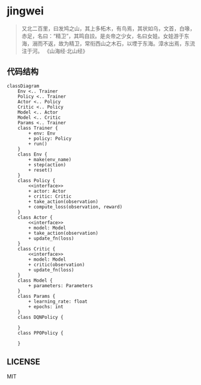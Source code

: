 # jingwei

> 又北二百里，曰发鸠之山，其上多柘木，有鸟焉，其状如乌，文首，白喙，赤足，名曰：“精卫”，其鸣自詨。是炎帝之少女，名曰女娃。女娃游于东海，溺而不返，故为精卫，常衔西山之木石，以堙于东海。漳水出焉，东流注于河。
> 《山海经·北山经》

## 代码结构

```mermaid
classDiagram
    Env <.. Trainer
    Policy <.. Trainer
    Actor <.. Policy
    Critic <.. Policy
    Model <.. Actor
    Model <.. Critic
    Params <.. Trainer
    class Trainer {
        + env: Env
        + policy: Policy
        + run()
    }
    class Env {
        + make(env_name)
        + step(action)
        + reset()
    }
    class Policy {
        <<interface>>
        + actor: Actor
        + critic: Critic
        + take_action(observation)
        + compute_loss(observation, reward)
    }
    class Actor {
        <<interface>>
        + model: Model
        + take_action(observation)
        + update_fn(loss)
    }
    class Critic {
        <<interface>>
        + model: Model
        + critic(observation)
        + update_fn(loss)
    }
    class Model {
        + parameters: Parameters
    }
    class Params {
        + learning_rate: float
        + epochs: int
    }
    class DQNPolicy {

    }
    class PPOPolicy {

    }
```

## LICENSE

MIT
